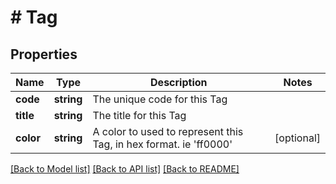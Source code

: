 # # Tag

## Properties

Name | Type | Description | Notes
------------ | ------------- | ------------- | -------------
**code** | **string** | The unique code for this Tag |
**title** | **string** | The title for this Tag |
**color** | **string** | A color to used to represent this Tag, in hex format. ie &#39;ff0000&#39; | [optional]

[[Back to Model list]](../../README.md#models) [[Back to API list]](../../README.md#endpoints) [[Back to README]](../../README.md)
